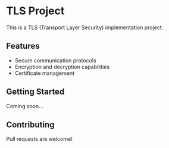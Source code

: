 # TLS Project

This is a TLS (Transport Layer Security) implementation project.

## Features

- Secure communication protocols
- Encryption and decryption capabilities
- Certificate management

## Getting Started

Coming soon...

## Contributing

Pull requests are welcome!